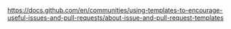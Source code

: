 https://docs.github.com/en/communities/using-templates-to-encourage-useful-issues-and-pull-requests/about-issue-and-pull-request-templates